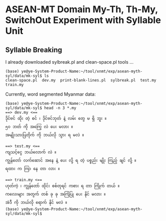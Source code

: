 # ASEAN-MT Domain My-Th, Th-My, SwitchOut Experiment with Syllable Unit

## Syllable Breaking

I already downloaded sylbreak.pl and clean-space.pl tools ...  

```
(base) ye@ye-System-Product-Name:~/tool/xnmt/exp/asean-myth-syl/data/mk-syl$ ls
clean-space.pl  dev.my  print-blank-lines.pl  sylbreak.pl  test.my  train.my
```

Currently, word segmented Myanmar data:  

```
(base) ye@ye-System-Product-Name:~/tool/xnmt/exp/asean-myth-syl/data/mk-syl$ head -n 3 *.my
==> dev.my <==
ဒိုင်ဗင် ထိုး တဲ့ စင် ၊ ဒိုင်ဗင်ဘုတ် နဲ့ လမ်း တွေ မ ရှိ ဘူး ။
၅၀ ဘတ် ကို အကြွေ လဲ ပေး မလား ။
အမျိုးသားပြတိုက် ကို ဘယ်လို သွား ရ မလဲ ။

==> test.my <==
ကျသင့်ငွေ ဘယ်လောက် လဲ ။
ကျွန်တော် လက်ဆောင် အနေ နဲ့ ပေး လို့ ရ တဲ့ ပစ္စည်း မျိုး ကြည့် ချင် လို့ ။
ရထား က ကြာ နေ တာ လား ။

==> train.my <==
ဟုတ်ကဲ့ ၊ ကျွန်တော် ထိုင်း စစ်တုရင် ကစား ရ တာ ကြိုက် တယ် ။
ကလေးများ အတွက် တစ် ခု ခု အကြံပြု ပေး နိုင် မလား ။
အဲဒီ ကို ဘယ်လို ရောက် နိုင် မလဲ ။
(base) ye@ye-System-Product-Name:~/tool/xnmt/exp/asean-myth-syl/data/mk-syl$
```

